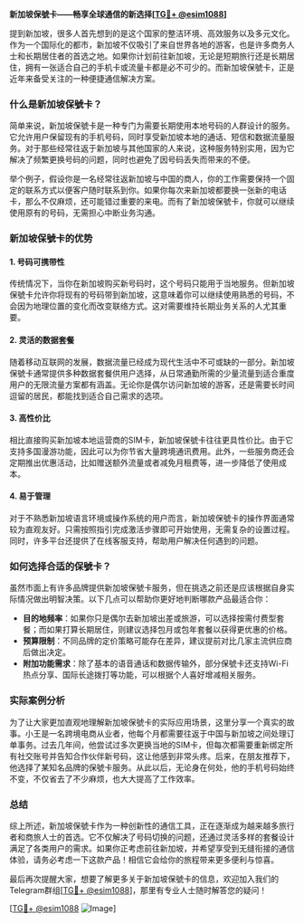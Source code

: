 **新加坡保號卡——畅享全球通信的新选择[[TG💪+ @esim1088](https://t.me/s/esim1088)]**

提到新加坡，很多人首先想到的是这个国家的整洁环境、高效服务以及多元文化。作为一个国际化的都市，新加坡不仅吸引了来自世界各地的游客，也是许多商务人士和长期居住者的首选之地。如果你计划前往新加坡，无论是短期旅行还是长期居住，拥有一张适合自己的手机卡或流量卡都是必不可少的。而新加坡保號卡，正是近年来备受关注的一种便捷通信解决方案。

### 什么是新加坡保號卡？

简单来说，新加坡保號卡是一种专门为需要长期使用本地号码的人群设计的服务。它允许用户保留现有的手机号码，同时享受新加坡本地的通话、短信和数据流量服务。对于那些经常往返于新加坡与其他国家的人来说，这种服务特别实用，因为它解决了频繁更换号码的问题，同时也避免了因号码丢失而带来的不便。

举个例子，假设你是一名经常往返新加坡与中国的商人，你的工作需要保持一个固定的联系方式以便客户随时联系到你。如果你每次来新加坡都要换一张新的电话卡，那么不仅麻烦，还可能错过重要的来电。而有了新加坡保號卡，你就可以继续使用原有的号码，无需担心中断业务沟通。

### 新加坡保號卡的优势

#### 1. **号码可携带性**
   传统情况下，当你在新加坡购买新号码时，这个号码只能用于当地服务。但新加坡保號卡允许你将现有的号码带到新加坡，这意味着你可以继续使用熟悉的号码，不会因为地理位置的变化而改变联络方式。这对需要维持长期业务关系的人尤其重要。

#### 2. **灵活的数据套餐**
   随着移动互联网的发展，数据流量已经成为现代生活中不可或缺的一部分。新加坡保號卡通常提供多种数据套餐供用户选择，从日常通勤所需的少量流量到适合重度用户的无限流量方案都有涵盖。无论你是偶尔访问新加坡的游客，还是需要长时间逗留的居民，都能找到适合自己需求的选项。

#### 3. **高性价比**
   相比直接购买新加坡本地运营商的SIM卡，新加坡保號卡往往更具性价比。由于它支持多国漫游功能，因此可以为你节省大量跨境通讯费用。此外，一些服务商还会定期推出优惠活动，比如赠送额外流量或者减免月租费等，进一步降低了使用成本。

#### 4. **易于管理**
   对于不熟悉新加坡语言环境或操作系统的用户而言，新加坡保號卡的操作界面通常较为直观友好。只需按照指引完成激活步骤即可开始使用，无需复杂的设置过程。同时，许多平台还提供了在线客服支持，帮助用户解决任何遇到的问题。

### 如何选择合适的保號卡？

虽然市面上有许多品牌提供新加坡保號卡服务，但在挑选之前还是应该根据自身实际情况做出明智决策。以下几点可以帮助你更好地判断哪款产品最适合你：

- **目的地频率**：如果你只是偶尔去新加坡出差或旅游，可以选择按需付费型套餐；而如果打算长期居住，则建议选择包月或包年套餐以获得更优惠的价格。
- **预算限制**：不同品牌的定价策略可能存在差异，建议提前对比几家主流供应商后做出决定。
- **附加功能需求**：除了基本的语音通话和数据传输外，部分保號卡还支持Wi-Fi热点分享、国际长途拨打等功能，可以根据个人喜好增减相关服务。

### 实际案例分析

为了让大家更加直观地理解新加坡保號卡的实际应用场景，这里分享一个真实的故事。小王是一名跨境电商从业者，他每个月都需要往返于中国与新加坡之间处理订单事务。过去几年间，他尝试过多次更换当地的SIM卡，但每次都需要重新绑定所有社交账号并告知合作伙伴新号码，这让他感到非常头疼。后来，在朋友推荐下，他选择了某知名品牌的保號卡服务。从此以后，无论身在何处，他的手机号码始终不变，不仅省去了不少麻烦，也大大提高了工作效率。

### 总结

综上所述，新加坡保號卡作为一种创新性的通信工具，正在逐渐成为越来越多旅行者和商旅人士的首选。它不仅解决了号码切换的问题，还通过灵活多样的套餐设计满足了各类用户的需求。如果你正考虑前往新加坡，并希望享受到无缝衔接的通信体验，请务必考虑一下这款产品！相信它会给你的旅程带来更多便利与惊喜。

最后再次提醒大家，想要了解更多关于新加坡保號卡的信息，欢迎加入我们的Telegram群组[[TG💪+ @esim1088](https://t.me/s/esim1088)]，那里有专业人士随时解答您的疑问！

[[TG💪+ @esim1088](https://t.me/s/esim1088) ![Image](https://i.postimg.cc/4NQfJmqS/Snipaste-2025-05-13-00-14-12.png)]